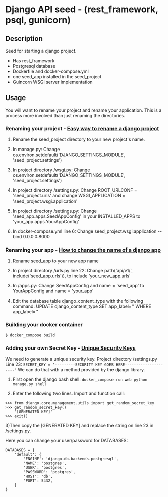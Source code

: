 # Django API seed - (rest_framework, psql, gunicorn)

## Description
Seed for starting a django project.
- Has rest_framework
- Postgresql database
- Dockerfile and docker-compose.yml
- one seed_app installed in the seed_project
- Guincorn WSGI server implementation

## Usage
You will want to rename your project and rename your application. This is a process more involved than just renaming the directories.

### Renaming your project - [Easy way to rename a django project](https://stackoverflow.com/questions/18293875/easy-way-to-rename-a-django-project)
1. Rename the seed_project directory to your new project's name.

2. In manage.py: Change os.environ.setdefault('DJANGO_SETTINGS_MODULE', 'seed_project.settings')

3. In project directory /wsgi.py: Change os.environ.setdefault('DJANGO_SETTINGS_MODULE', 'seed_project.settings')

4. In project directory /settings.py: Change ROOT_URLCONF = 'seed_project.urls' and change WSGI_APPLICATION = 'seed_project.wsgi.application'

5. In project directory /settings.py: Change 'seed_app.apps.SeedAppConfig' in your INSTALLED_APPS to 'your_app.apps.YourAppConfig'

6. In docker-compose.yml line 6: Change seed_project.wsgi:application --bind 0.0.0.0:8000

### Renaming your app - [How to change the name of a django app](https://stackoverflow.com/questions/8408046/how-to-change-the-name-of-a-django-app)
1. Rename seed_app to your new app name

2. In project directory /urls.py line 22: Change path('api/v1/', include('seed_app.urls')), to include 'your_new_app.urls'

3. In /apps.py: Change SeedAppConfig and name = 'seed_app' to YourAppConfig and name = 'your_app'

4. Edit the database table django_content_type with the following command: UPDATE django_content_type SET app_label='<NewAppName>' WHERE app_label='<OldAppName>'

### Building your docker container
```$ docker_compose build```

### Adding your own Secret Key - [Unique Security Keys](https://stackoverflow.com/questions/4664724/distributing-django-projects-with-unique-secret-keys/16630719#16630719)
We need to generate a unique security key. Project directory /settings.py Line 23: 
```SECRET_KEY = '---------SECURITY KEY GOES HERE---------------------'```
We can do that with a method provided by the django library.

1) First open the django bash shell: ```docker_compose run web python manage.py shell```

2) Enter the following two lines. Import and function call:

```
>>> from django.core.management.utils import get_random_secret_key
>>> get_random_secret_key()
    '[GENERATED KEY]'
>>> exit()
```
3)Then copy the [GENERATED KEY] and replace the string on line 23 in /settings.py.

Here you can change your user/password for DATABASES:
```
DATABASES = {
    'default': {
        'ENGINE': 'django.db.backends.postgresql',
        'NAME': 'postgres',
        'USER': 'postgres',
        'PASSWORD': 'postgres',
        'HOST': 'db',
        'PORT': 5432,
    }
}

